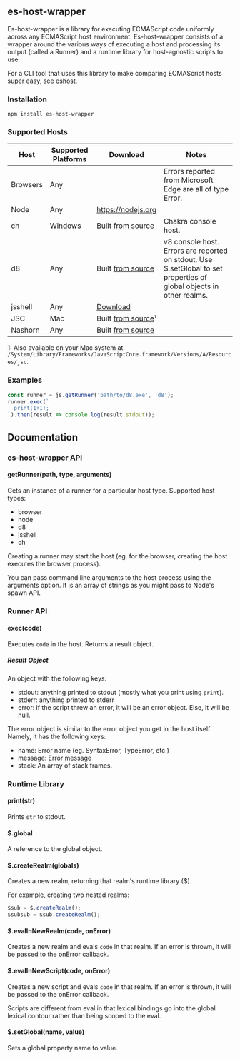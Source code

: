 ## es-host-wrapper

Es-host-wrapper is a library for executing ECMAScript code uniformly across any ECMAScript host environment. Es-host-wrapper consists of a wrapper around the various ways of executing a host and processing its output (called a Runner) and a runtime library for host-agnostic scripts to use.

For a CLI tool that uses this library to make comparing ECMAScript hosts super easy, see [eshost](https://github.com/bterlson/eshost).

### Installation

```
npm install es-host-wrapper
```

### Supported Hosts

| Host | Supported Platforms | Download | Notes |
|------|---------------------|----------|-------|
| Browsers | Any | | Errors reported from Microsoft Edge are all of type Error. |
| Node | Any | https://nodejs.org | |
| ch | Windows | Built [from source](https://github.com/microsoft/chakracore)| Chakra console host. |
| d8 | Any | Built [from source](https://github.com/v8/v8) | v8 console host. Errors are reported on stdout. Use $.setGlobal to set properties of global objects in other realms. |
| jsshell | Any | [Download](https://archive.mozilla.org/pub/firefox/nightly/latest-mozilla-central/) | |
| JSC | Mac | Built [from source](http://trac.webkit.org/wiki/JavaScriptCore)¹ | |
| Nashorn | Any | Built [from source](https://wiki.openjdk.java.net/display/Nashorn/Building+Nashorn) | |

1: Also available on your Mac system at `/System/Library/Frameworks/JavaScriptCore.framework/Versions/A/Resources/jsc`.

### Examples

```js
const runner = js.getRunner('path/to/d8.exe', 'd8');
runner.exec(`
  print(1+1);
`).then(result => console.log(result.stdout));
```

## Documentation

### es-host-wrapper API

#### getRunner(path, type, arguments)
Gets an instance of a runner for a particular host type. Supported host types:

* browser
* node
* d8
* jsshell
* ch

Creating a runner may start the host (eg. for the browser, creating the host executes the browser process).

You can pass command line arguments to the host process using the arguments option. It is an array of strings as you might pass to Node's spawn API.

### Runner API

#### exec(code)
Executes `code` in the host. Returns a result object.

##### Result Object
An object with the following keys:

* stdout: anything printed to stdout (mostly what you print using `print`).
* stderr: anything printed to stderr
* error: if the script threw an error, it will be an error object. Else, it will be null.

The error object is similar to the error object you get in the host itself. Namely, it has the following keys:

* name: Error name (eg. SyntaxError, TypeError, etc.)
* message: Error message
* stack: An array of stack frames.

### Runtime Library

#### print(str)
Prints `str` to stdout.

#### $.global
A reference to the global object.

#### $.createRealm(globals)
Creates a new realm, returning that realm's runtime library ($).

For example, creating two nested realms:

```js
$sub = $.createRealm();
$subsub = $sub.createRealm();
```

#### $.evalInNewRealm(code, onError)
Creates a new realm and evals `code` in that realm. If an error is thrown, it will be passed to the onError callback.

#### $.evalInNewScript(code, onError)
Creates a new script and evals `code` in that realm. If an error is thrown, it will be passed to the onError callback.

Scripts are different from eval in that lexical bindings go into the global lexical contour rather than being scoped to the eval.

#### $.setGlobal(name, value)
Sets a global property name to value.
